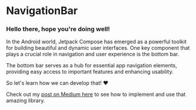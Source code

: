# NavigationBar

### Hello there, hope you're doing well!

In the Android world, Jetpack Compose has emerged as a powerful toolkit for building beautiful and dynamic user interfaces. One key component that plays a crucial role in navigation and user experience is the bottom bar. 

The bottom bar serves as a hub for essential app navigation elements, providing easy access to important features and enhancing usability. 

So let's learn how we can develop that! ❤

Check out my [post on Medium here](https://medium.com/@MariaLuiza-CS/navigation-bar-with-jetpack-compose-32b052824b7d) to see how to implement and use that amazing library.
